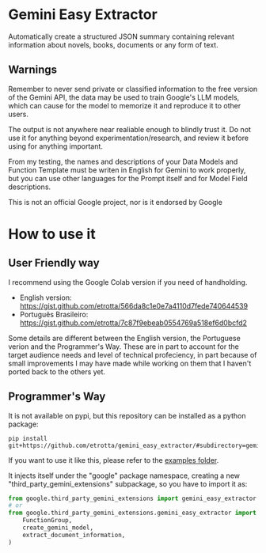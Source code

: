 # Gemini Easy Extractor

Automatically create a structured JSON summary containing relevant information about novels, books, documents or any form of text.

## Warnings
Remember to never send private or classified information to the free version of the Gemini API, the data may be used to train Google's LLM models, which can cause for the model to memorize it and reproduce it to other users.

The output is not anywhere near realiable enough to blindly trust it. Do not use it for anything beyond experimentation/research, and review it before using for anything important.

From my testing, the names and descriptions of your Data Models and Function Template must be writen in English for Gemini to work properly, but you can use other languages for the Prompt itself and for Model Field descriptions.

This is not an official Google project, nor is it endorsed by Google

# How to use it

## User Friendly way

I recommend using the Google Colab version if you need of handholding.
- English version: https://gist.github.com/etrotta/566da8c1e0e7a4110d7fede740644539
- Português Brasileiro: https://gist.github.com/etrotta/7c87f9ebeab0554769a518ef6d0bcfd2

Some details are different between the English version, the Portuguese verion and the Programmer's Way. These are in part to account for the target audience needs and level of technical profeciency, in part because of small improvements I may have made while working on them that I haven't ported back to the others yet. 

## Programmer's Way

It is not available on pypi, but this repository can be installed as a python package:

```
pip install git+https://github.com/etrotta/gemini_easy_extractor/#subdirectory=gemini_easy_extractor
```

If you want to use it like this, please refer to the [examples folder](examples).

It injects itself under the "google" package namespace, creating a new "third_party_gemini_extensions" subpackage, so you have to import it as:

```py
from google.third_party_gemini_extensions import gemini_easy_extractor
# or
from google.third_party_gemini_extensions.gemini_easy_extractor import (
    FunctionGroup,
    create_gemini_model,
    extract_document_information,
)
```
